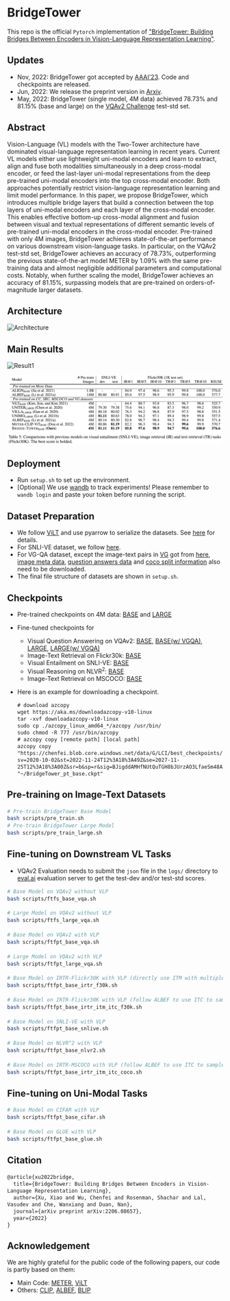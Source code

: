 # BridgeTower

This repo is the official `Pytorch` implementation of ["BridgeTower: Building Bridges Between Encoders in Vision-Language Representation Learning"](https://arxiv.org/abs/2206.08657).

## Updates

- Nov, 2022: BridgeTower got accepted by [AAAI'23](https://aaai.org/Conferences/AAAI-23/). Code and checkpoints are released.
- Jun, 2022: We release the preprint version in [Arxiv](https://arxiv.org/abs/2206.08657).
- May, 2022: BridgeTower (single model, 4M data) achieved 78.73% and 81.15% (base and large) on the [VQAv2 Challenge](https://eval.ai/web/challenges/challenge-page/830/leaderboard/2278) test-std set.

## Abstract

Vision-Language (VL) models with the Two-Tower architecture have dominated visual-language representation learning in recent years. Current VL models either use lightweight uni-modal encoders and learn to extract, align and fuse both modalities simultaneously in a deep cross-modal encoder, or feed the last-layer uni-modal representations from the deep pre-trained uni-modal encoders into the top cross-modal encoder. Both approaches potentially restrict vision-language representation learning and limit model performance. In this paper, we propose BridgeTower, which introduces multiple bridge layers that build a connection between the top layers of uni-modal encoders and each layer of the cross-modal encoder. This enables effective bottom-up cross-modal alignment and fusion between visual and textual representations of different semantic levels of pre-trained uni-modal encoders in the cross-modal encoder. Pre-trained with only 4M images, BridgeTower achieves state-of-the-art performance on various downstream vision-language tasks. In particular, on the VQAv2 test-std set, BridgeTower achieves an accuracy of 78.73%, outperforming the previous state-of-the-art model METER by 1.09% with the same pre-training data and almost negligible additional parameters and computational costs. Notably, when further scaling the model, BridgeTower achieves an accuracy of 81.15%, surpassing models that are pre-trained on orders-of-magnitude larger datasets.

## Architecture

![Architecture](images/framework.jpg)

## Main Results

![Result1](images/result1.jpg)

![Result2](images/result2.jpg)

## Deployment

- Run `setup.sh` to set up the environment.
- [Optional] We use [wandb](https://wandb.ai/) to track experiments! Please remember to `wandb login` and paste your token before running the script.

## Dataset Preparation

- We follow [ViLT](https://github.com/dandelin/ViLT) and use pyarrow to serialize the datasets. See [here](https://github.com/dandelin/ViLT/blob/master/DATA.md) for details.
- For SNLI-VE dataset, we follow [here](https://github.com/necla-ml/SNLI-VE).
- For VG-QA dataset, except the image-text pairs in [VG](https://visualgenome.org/api/v0/api_home.html) got from [here](https://github.com/dandelin/ViLT/blob/master/DATA.md), [image meta data](https://visualgenome.org/static/data/dataset/image_data_v1.json.zip), [question answers data](https://visualgenome.org/static/data/dataset/question_answers.json.zip) and [coco split information](https://github.com/peteanderson80/bottom-up-attention/tree/master/data/genome/coco_splits) also need to be downloaded.
- The final file structure of datasets are shown in `setup.sh`.

## Checkpoints

- Pre-trained checkpoints on 4M data: [BASE](https://chenfei.blob.core.windows.net/data/G/LCI/best_checkpoints/BridgeTower_pt_base.ckpt?sv=2020-10-02&st=2022-11-24T12%3A18%3A49Z&se=2027-11-25T12%3A18%3A00Z&sr=b&sp=r&sig=BJigddAMHfNUtQuTGH8bJUrzAO3LfaeSm48AXUqZngY%3D) and [LARGE](https://chenfei.blob.core.windows.net/data/G/LCI/best_checkpoints/BridgeTower_pt_large.ckpt?sv=2020-10-02&st=2022-11-24T12%3A19%3A19Z&se=2027-11-25T12%3A19%3A00Z&sr=b&sp=r&sig=8yWqesQACrJSi0JMLIA0uAbNlMQKb653gOXjXjQuIW4%3D)
- Fine-tuned checkpoints for
  - Visual Question Answering on VQAv2: [BASE](https://chenfei.blob.core.windows.net/data/G/LCI/best_checkpoints/BridgeTower_ftfpt_base_vqav2.ckpt?sv=2020-10-02&st=2022-11-24T12%3A16%3A38Z&se=2027-11-25T12%3A16%3A00Z&sr=b&sp=r&sig=t35v4kezDcSOm9Q9E767PhNGAQRsiYm%2FMSDgHIz%2Fvto%3D), [BASE(w/ VGQA)](https://chenfei.blob.core.windows.net/data/G/LCI/best_checkpoints/BridgeTower_ftfpt_base_vqav2_vgqa.ckpt?sv=2020-10-02&st=2022-11-24T12%3A17%3A18Z&se=2027-11-25T12%3A17%3A00Z&sr=b&sp=r&sig=BD%2BOsI%2F6R905vBJUlrWlgx3%2BmaBRsa2rQcHBChhW0eE%3D), [LARGE](https://chenfei.blob.core.windows.net/data/G/LCI/best_checkpoints/BridgeTower_ftfpt_large_vqav2.ckpt?sv=2020-10-02&st=2022-11-24T12%3A17%3A47Z&se=2027-11-25T12%3A17%3A00Z&sr=b&sp=r&sig=RqL7Eeye4385oaO1nvVvRwC4d%2ByhpEVGM3xmS4GcKkQ%3D), [LARGE(w/ VGQA)](https://chenfei.blob.core.windows.net/data/G/LCI/best_checkpoints/BridgeTower_ftfpt_large_vqav2_vgqa.ckpt?sv=2020-10-02&st=2022-11-24T12%3A18%3A29Z&se=2027-11-25T12%3A18%3A00Z&sr=b&sp=r&sig=xtI8rmEqjMmN1b1bcE0KB9ePUax3SuRfOt%2Bp2ATH9ng%3D)
  - Image-Text Retrieval on Flickr30k: [BASE](https://chenfei.blob.core.windows.net/data/G/LCI/best_checkpoints/BridgeTower_ftfpt_base_irtr_itm_itc_f30k.ckpt?sv=2020-10-02&st=2022-11-24T12%3A13%3A42Z&se=2027-11-25T12%3A13%3A00Z&sr=b&sp=r&sig=0BP3pOiE4AFkK4BTgQl5Dy6iJWxHuJffpjU4LFMTfWY%3D)
  - Visual Entailment on SNLI-VE: [BASE](https://chenfei.blob.core.windows.net/data/G/LCI/best_checkpoints/BridgeTower_ftfpt_base_snlive.ckpt?sv=2020-10-02&st=2022-11-24T12%3A15%3A27Z&se=2027-11-25T12%3A15%3A00Z&sr=b&sp=r&sig=IccPmnxQYIpWO8m6kwtEFir9wmVq1SsLOqmw0FRc9hY%3D)
  - Visual Reasoning on NLVR$^2$: [BASE](https://chenfei.blob.core.windows.net/data/G/LCI/best_checkpoints/BridgeTower_ftfpt_base_nlvr2.ckpt?sv=2020-10-02&st=2022-11-24T12%3A15%3A09Z&se=2027-11-25T12%3A15%3A00Z&sr=b&sp=r&sig=AL3q15eyhPBHaWY0FOop9goHVq8CbNluABDk%2FS94rkI%3D)
  - Image-Text Retrieval on MSCOCO: [BASE](https://chenfei.blob.core.windows.net/data/G/LCI/best_checkpoints/BridgeTower_ftfpt_base_irtr_itm_itc_coco.ckpt?sv=2020-10-02&st=2022-11-24T12%3A13%3A18Z&se=2027-11-25T12%3A13%3A00Z&sr=b&sp=r&sig=ahM%2FyI8fg9D4obCZsNKaxLzPVz2y8RX8ydZNToGavC4%3D)
- Here is an example for downloading a checkpoint.

  ```Shell
  # download azcopy
  wget https://aka.ms/downloadazcopy-v10-linux
  tar -xvf downloadazcopy-v10-linux
  sudo cp ./azcopy_linux_amd64_*/azcopy /usr/bin/
  sudo chmod -R 777 /usr/bin/azcopy
  # azcopy copy [remote path] [local path]
  azcopy copy "https://chenfei.blob.core.windows.net/data/G/LCI/best_checkpoints/BridgeTower_pt_base.ckpt?sv=2020-10-02&st=2022-11-24T12%3A18%3A49Z&se=2027-11-25T12%3A18%3A00Z&sr=b&sp=r&sig=BJigddAMHfNUtQuTGH8bJUrzAO3LfaeSm48AXUqZngY%3D" "~/BridgeTower_pt_base.ckpt"
  ```

## Pre-training on Image-Text Datasets

```bash
# Pre-train BridgeTower Base Model
bash scripts/pre_train.sh
# Pre-train BridgeTower Large Model
bash scripts/pre_train_large.sh
```

## Fine-tuning on Downstream VL Tasks

- VQAv2 Evaluation needs to submit the `json` file in the `logs/` directory to [eval.ai](https://eval.ai/web/challenges/challenge-page/830/overview) evaluation server to get the test-dev and/or test-std scores.

```bash
# Base Model on VQAv2 without VLP
bash scripts/ftfs_base_vqa.sh

# Large Model on VQAv2 without VLP
bash scripts/ftfs_large_vqa.sh

# Base Model on VQAv2 with VLP
bash scripts/ftfpt_base_vqa.sh

# Large Model on VQAv2 with VLP
bash scripts/ftfpt_large_vqa.sh

# Base Model on IRTR-Flickr30K with VLP (directly use ITM with multiple false texts)
bash scripts/ftfpt_base_irtr_f30k.sh

# Base Model on IRTR-Flickr30K with VLP (follow ALBEF to use ITC to sample hard negatives for ITM)
bash scripts/ftfpt_base_irtr_itm_itc_f30k.sh

# Base Model on SNLI-VE with VLP
bash scripts/ftfpt_base_snlive.sh

# Base Model on NLVR^2 with VLP
bash scripts/ftfpt_base_nlvr2.sh

# Base Model on IRTR-MSCOCO with VLP (follow ALBEF to use ITC to sample hard negatives for ITM)
bash scripts/ftfpt_base_irtr_itm_itc_coco.sh

```

## Fine-tuning on Uni-Modal Tasks

```bash
# Base Model on CIFAR with VLP
bash scripts/ftfpt_base_cifar.sh

# Base Model on GLUE with VLP
bash scripts/ftfpt_base_glue.sh
```

## Citation

```
@article{xu2022bridge,
  title={BridgeTower: Building Bridges Between Encoders in Vision-Language Representation Learning},
  author={Xu, Xiao and Wu, Chenfei and Rosenman, Shachar and Lal, Vasudev and Che, Wanxiang and Duan, Nan},
  journal={arXiv preprint arXiv:2206.08657},
  year={2022}
}
```

## Acknowledgement

We are highly grateful for the public code of the following papers, our code is partly based on them:

- Main Code: [METER](https://github.com/zdou0830/METER), [ViLT](https://github.com/dandelin/ViLT)
- Others: [CLIP](https://github.com/openai/CLIP), [ALBEF](https://github.com/salesforce/ALBEF), [BLIP](https://github.com/salesforce/BLIP)
